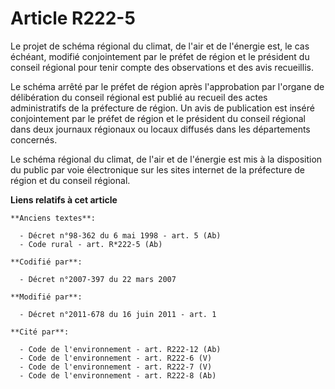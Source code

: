 # Article R222-5

Le projet de schéma régional du climat, de l'air et de l'énergie est, le cas échéant, modifié conjointement par le préfet de
région et le président du conseil régional pour tenir compte des observations et des avis recueillis.

Le schéma arrêté par le préfet de région après l'approbation par l'organe de délibération du conseil régional est publié au
recueil des actes administratifs de la préfecture de région. Un avis de publication est inséré conjointement par le préfet de
région et le président du conseil régional dans deux journaux régionaux ou locaux diffusés dans les départements concernés.

Le schéma régional du climat, de l'air et de l'énergie est mis à la disposition du public par voie électronique sur les sites
internet de la préfecture de région et du conseil régional.

**Liens relatifs à cet article**

	**Anciens textes**:

	  - Décret n°98-362 du 6 mai 1998 - art. 5 (Ab)
	  - Code rural - art. R*222-5 (Ab)

	**Codifié par**:

	  - Décret n°2007-397 du 22 mars 2007

	**Modifié par**:

	  - Décret n°2011-678 du 16 juin 2011 - art. 1

	**Cité par**:

	  - Code de l'environnement - art. R222-12 (Ab)
	  - Code de l'environnement - art. R222-6 (V)
	  - Code de l'environnement - art. R222-7 (V)
	  - Code de l'environnement - art. R222-8 (Ab)
